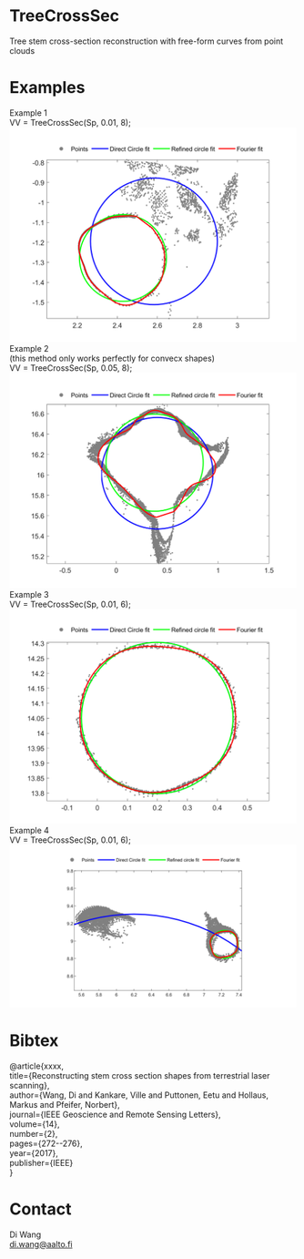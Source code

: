 # TreeCrossSec
Tree stem cross-section reconstruction with free-form curves from point clouds
# Examples
Example 1 <br/>
VV = TreeCrossSec(Sp, 0.01, 8);
![example 1](e1.png)
Example 2 <br/> 
(this method only works perfectly for convecx shapes) <br/>
VV = TreeCrossSec(Sp, 0.05, 8);
![example 2](e2.png)
Example 3 <br/>
VV = TreeCrossSec(Sp, 0.01, 6);
![example 3](e3.png)
Example 4 <br/>
VV = TreeCrossSec(Sp, 0.01, 6);
![example 4](e4.png)
# Bibtex
@article{xxxx, <br/>
  title={Reconstructing stem cross section shapes from terrestrial laser scanning}, <br/>
  author={Wang, Di and Kankare, Ville and Puttonen, Eetu and Hollaus, Markus and Pfeifer, Norbert}, <br/>
  journal={IEEE Geoscience and Remote Sensing Letters}, <br/>
  volume={14}, <br/>
  number={2}, <br/>
  pages={272--276}, <br/>
  year={2017}, <br/>
  publisher={IEEE} <br/>
}
# Contact
Di Wang <br/>
di.wang@aalto.fi
